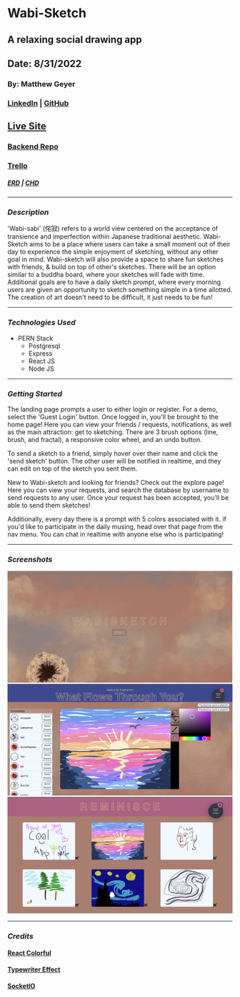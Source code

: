 # Wabi-Sketch

## A relaxing social drawing app

## Date: 8/31/2022

### By: Matthew Geyer
### [LinkedIn](https://www.linkedin.com/in/matthew-geyer-174644170/) | [GitHub](https://github.com/mattrichor)

## [Live Site](https://wabi-sketch-client.herokuapp.com/)

### [Backend Repo](https://github.com/mattrichor/wabi-sketch-backend-sequelize)

### [Trello](https://trello.com/b/S7gjw7bL/wabi-sketch)

##### [ERD](https://app.diagrams.net/#G1YUuk2hW3p0iHv1a-WdaQcjNIftVk7wTD) | [CHD](https://app.diagrams.net/#G1YUuk2hW3p0iHv1a-WdaQcjNIftVk7wTD)

---

### **_Description_**

'Wabi-sabi' (侘寂) refers to a world view centered on the acceptance of transience and imperfection within Japanese traditional aesthetic. Wabi-Sketch aims to be a place where users can take a small moment out of their day to experience the simple enjoyment of sketching, without any other goal in mind. Wabi-sketch will also provide a space to share fun sketches with friends, & build on top of other's sketches. There will be an option similar to a buddha board, where your sketches will fade with time. Additional goals are to have a daily sketch prompt, where every morning users are given an opportunity to sketch something simple in a time allotted. The creation of art doesn't need to be difficult, it just needs to be fun!

---

### **_Technologies Used_**

- PERN Stack
  - Postgresql
  - Express
  - React JS
  - Node JS

---

### **_Getting Started_**

The landing page prompts a user to either login or register. For a demo, select the 'Guest Login' button. Once logged in, you'll be brought to the home page! Here you can view your friends / requests, notifications, as well as the main attraction: get to sketching. There are 3 brush options (line, brush, and fractal), a responsive color wheel, and an undo button. 

To send a sketch to a friend, simply hover over their name and click the 'send sketch' button. The other user will be notified in realtime, and they can edit on top of the sketch you sent them. 

New to Wabi-sketch and looking for friends? Check out the explore page! Here you can view your requests, and search the database by username to send requests to any user. Once your request has been accepted, you'll be able to send them sketches!

Additionally, every day there is a prompt with 5 colors associated with it. if you'd like to participate in the daily musing, head over that page from the nav menu. You can chat in realtime with anyone else who is participating!

---

### **_Screenshots_**

![Home Page](/project_img/wabi-sketch-3.webp )
![Login Screen](/project_img/wabi-sketch-2.webp )
![My Sketches](/project_img/wabi-sketch-7.webp )

---

### **_Credits_**

#### [React Colorful](https://www.npmjs.com/package/react-colorful)

#### [Typewriter Effect](https://www.npmjs.com/package/typewriter-effect)

#### [SocketIO](https://socket.io/)
